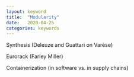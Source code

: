 ```yaml
---
layout: keyword
title:  "Modularity"
date:   2020-04-25
categories: keywords
---
```


Synthesis (Deleuze and Guattari on Varèse)

Eurorack (Farley Miller)

Containerization (in software vs. in supply chains)
